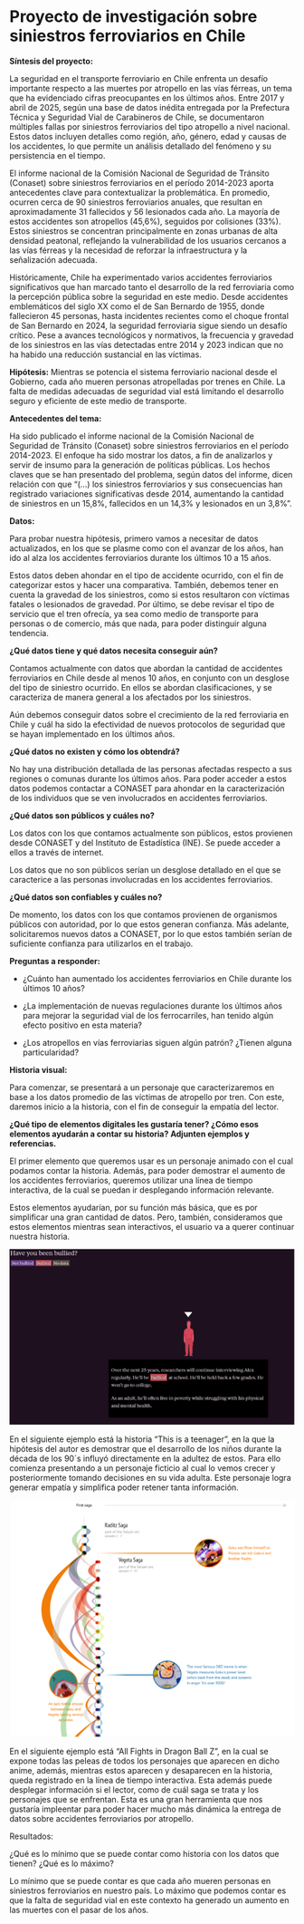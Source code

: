 # Proyecto de investigación sobre siniestros ferroviarios en Chile

**Síntesis del proyecto:**

La seguridad en el transporte ferroviario en Chile enfrenta un desafío importante respecto a las muertes por atropello en las vías férreas, un tema que ha evidenciado cifras preocupantes en los últimos años. Entre 2017 y abril de 2025, según una base de datos inédita entregada por la Prefectura Técnica y Seguridad Vial de Carabineros de Chile, se documentaron múltiples fallas por siniestros ferroviarios del tipo atropello a nivel nacional. Estos datos incluyen detalles como región, año, género, edad y causas de los accidentes, lo que permite un análisis detallado del fenómeno y su persistencia en el tiempo. 

El informe nacional de la Comisión Nacional de Seguridad de Tránsito (Conaset) sobre siniestros ferroviarios en el período 2014-2023 aporta antecedentes clave para contextualizar la problemática. En promedio, ocurren cerca de 90 siniestros ferroviarios anuales, que resultan en aproximadamente 31 fallecidos y 56 lesionados cada año. La mayoría de estos accidentes son atropellos (45,6%), seguidos por colisiones (33%). Estos siniestros se concentran principalmente en zonas urbanas de alta densidad peatonal, reflejando la vulnerabilidad de los usuarios cercanos a las vías férreas y la necesidad de reforzar la infraestructura y la señalización adecuada. 

Históricamente, Chile ha experimentado varios accidentes ferroviarios significativos que han marcado tanto el desarrollo de la red ferroviaria como la percepción pública sobre la seguridad en este medio. Desde accidentes emblemáticos del siglo XX como el de San Bernardo de 1955, donde fallecieron 45 personas, hasta incidentes recientes como el choque frontal de San Bernardo en 2024, la seguridad ferroviaria sigue siendo un desafío crítico. Pese a avances tecnológicos y normativos, la frecuencia y gravedad de los siniestros en las vías detectadas entre 2014 y 2023 indican que no ha habido una reducción sustancial en las víctimas. 


**Hipótesis:**
Mientras se potencia el sistema ferroviario nacional desde el Gobierno, cada año mueren personas atropelladas por trenes en Chile. 
La falta de medidas adecuadas de seguridad vial está limitando el desarrollo seguro y eficiente de este medio de transporte. 

**Antecedentes del tema:**

Ha sido publicado el informe nacional de la Comisión Nacional de Seguridad de Tránsito (Conaset) sobre siniestros ferroviarios en el período 2014-2023. El enfoque ha sido mostrar los datos, a fin de analizarlos y servir de insumo para la generación de políticas públicas. Los hechos claves que se han presentado del problema, según datos del informe, dicen relación con que “(...) los siniestros ferroviarios y sus consecuencias han registrado variaciones significativas desde 2014, aumentando la cantidad de siniestros en un 15,8%, fallecidos en un 14,3% y lesionados en un 3,8%”.  

**Datos:**

Para probar nuestra hipótesis, primero vamos a necesitar de datos actualizados, en los que se plasme como con el avanzar de los años, han ido al alza los accidentes ferroviarios durante los últimos 10 a 15 años.  

Estos datos deben ahondar en el tipo de accidente ocurrido, con el fin de categorizar estos y hacer una comparativa. También, debemos tener en cuenta la gravedad de los siniestros, como si estos resultaron con víctimas fatales o lesionados de gravedad. Por último, se debe revisar el tipo de servicio que el tren ofrecía, ya sea como medio de transporte para personas o de comercio, más que nada, para poder distinguir alguna tendencia. 

**¿Qué datos tiene y qué datos necesita conseguir aún?**

Contamos actualmente con datos que abordan la cantidad de accidentes ferroviarios en Chile desde al menos 10 años, en conjunto con un desglose del tipo de siniestro ocurrido. En ellos se abordan clasificaciones, y se caracteriza de manera general a los afectados por los siniestros. 

Aún debemos conseguir datos sobre el crecimiento de la red ferroviaria en Chile y cuál ha sido la efectividad de nuevos protocolos de seguridad que se hayan implementado en los últimos años. 

**¿Qué datos no existen y cómo los obtendrá?**

No hay una distribución detallada de las personas afectadas respecto a sus regiones o comunas durante los últimos años. Para poder acceder a estos datos podemos contactar a CONASET para ahondar en la caracterización de los individuos que se ven involucrados en accidentes ferroviarios.  

**¿Qué datos son públicos y cuáles no?**

Los datos con los que contamos actualmente son públicos, estos provienen desde CONASET y del Instituto de Estadística (INE). Se puede acceder a ellos a través de internet. 

Los datos que no son públicos serían un desglose detallado en el que se caracterice a las personas involucradas en los accidentes ferroviarios. 

**¿Qué datos son confiables y cuáles no?**

De momento, los datos con los que contamos provienen de organismos públicos con autoridad, por lo que estos generan confianza. Más adelante, solicitaremos nuevos datos a CONASET, por lo que estos también serían de suficiente confianza para utilizarlos en el trabajo.  

**Preguntas a responder:**

* ¿Cuánto han aumentado los accidentes ferroviarios en Chile durante los últimos 10 años? 

* ¿La implementación de nuevas regulaciones durante los últimos años para mejorar la seguridad vial de los ferrocarriles, han tenido algún efecto positivo en esta materia? 

* ¿Los atropellos en vías ferroviarias siguen algún patrón? ¿Tienen alguna particularidad? 


**Historia visual:**

Para comenzar, se presentará a un personaje que caracterizaremos en base a los datos promedio de las víctimas de atropello por tren. Con este, daremos inicio a la historia, con el fin de conseguir la empatía del lector.  

**¿Qué tipo de elementos digitales les gustaría tener? ¿Cómo esos elementos ayudarán a contar su historia? Adjunten ejemplos y referencias.**

El primer elemento que queremos usar es un personaje animado con el cual podamos contar la historia. Además, para poder demostrar el aumento de los accidentes ferroviarios, queremos utilizar una línea de tiempo interactiva, de la cual se puedan ir desplegando información relevante.  

Estos elementos ayudarían, por su función más básica, que es por simplificar una gran cantidad de datos. Pero, también, consideramos que estos elementos mientras sean interactivos, el usuario va a querer continuar nuestra historia.  

![alt text](image-3.png)

En el siguiente ejemplo está la historia “This is a teenager”, en la que la hipótesis del autor es demostrar que el desarrollo de los niños durante la década de los 90´s influyó directamente en la adultez de estos. Para ello comienza presentando a un personaje ficticio al cual lo vemos crecer y posteriormente tomando decisiones en su vida adulta.  Este personaje logra generar empatía y simplifica poder retener tanta información. 

![alt text](image-2.png)

En el siguiente ejemplo está “All Fights in Dragon Ball Z”, en la cual se expone todas las peleas de todos los personajes que aparecen en dicho anime, además, mientras estos aparecen y desaparecen en la historia, queda registrado en la línea de tiempo interactiva. Esta además puede desplegar información si el lector, como de cuál saga se trata y los personajes que se enfrentan. Esta es una gran herramienta que nos gustaría impleentar para poder hacer mucho más dinámica la entrega de datos sobre accidentes ferroviarios por atropello.  

 

 

 

Resultados: 

¿Qué es lo mínimo que se puede contar como historia con los datos que tienen? ¿Qué es lo máximo? 

 

Lo mínimo que se puede contar es que cada año mueren personas en siniestros ferroviarios en nuestro país. Lo máximo que podemos contar es que la falta de seguridad vial en este contexto ha generado un aumento en las muertes con el pasar de los años.  
